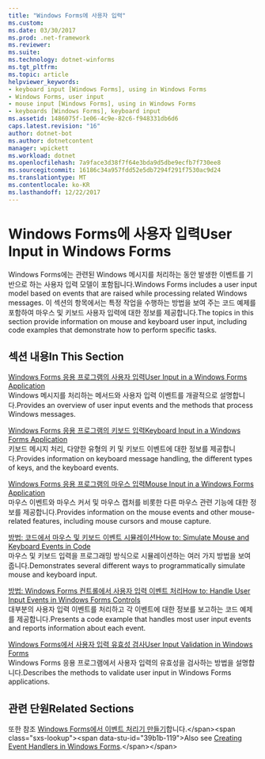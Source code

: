 ```yaml
---
title: "Windows Forms에 사용자 입력"
ms.custom: 
ms.date: 03/30/2017
ms.prod: .net-framework
ms.reviewer: 
ms.suite: 
ms.technology: dotnet-winforms
ms.tgt_pltfrm: 
ms.topic: article
helpviewer_keywords:
- keyboard input [Windows Forms], using in Windows Forms
- Windows Forms, user input
- mouse input [Windows Forms], using in Windows Forms
- keyboards [Windows Forms], keyboard input
ms.assetid: 1486075f-1e06-4c9e-82c6-f948331db6d6
caps.latest.revision: "16"
author: dotnet-bot
ms.author: dotnetcontent
manager: wpickett
ms.workload: dotnet
ms.openlocfilehash: 7a9face3d38f7f64e3bda9d5dbe9ecfb7f730ee8
ms.sourcegitcommit: 16186c34a957fdd52e5db7294f291f7530ac9d24
ms.translationtype: MT
ms.contentlocale: ko-KR
ms.lasthandoff: 12/22/2017
---
```

# <a name="user-input-in-windows-forms"></a><span data-ttu-id="39b1b-102">Windows Forms에 사용자 입력</span><span class="sxs-lookup"><span data-stu-id="39b1b-102">User Input in Windows Forms</span></span>
<span data-ttu-id="39b1b-103">Windows Forms에는 관련된 Windows 메시지를 처리하는 동안 발생한 이벤트를 기반으로 하는 사용자 입력 모델이 포함됩니다.</span><span class="sxs-lookup"><span data-stu-id="39b1b-103">Windows Forms includes a user input model based on events that are raised while processing related Windows messages.</span></span> <span data-ttu-id="39b1b-104">이 섹션의 항목에서는 특정 작업을 수행하는 방법을 보여 주는 코드 예제를 포함하여 마우스 및 키보드 사용자 입력에 대한 정보를 제공합니다.</span><span class="sxs-lookup"><span data-stu-id="39b1b-104">The topics in this section provide information on mouse and keyboard user input, including code examples that demonstrate how to perform specific tasks.</span></span>  
  
## <a name="in-this-section"></a><span data-ttu-id="39b1b-105">섹션 내용</span><span class="sxs-lookup"><span data-stu-id="39b1b-105">In This Section</span></span>  
 [<span data-ttu-id="39b1b-106">Windows Forms 응용 프로그램의 사용자 입력</span><span class="sxs-lookup"><span data-stu-id="39b1b-106">User Input in a Windows Forms Application</span></span>](../../../docs/framework/winforms/user-input-in-a-windows-forms-application.md)  
 <span data-ttu-id="39b1b-107">Windows 메시지를 처리하는 메서드와 사용자 입력 이벤트를 개괄적으로 설명합니다.</span><span class="sxs-lookup"><span data-stu-id="39b1b-107">Provides an overview of user input events and the methods that process Windows messages.</span></span>  
  
 [<span data-ttu-id="39b1b-108">Windows Forms 응용 프로그램의 키보드 입력</span><span class="sxs-lookup"><span data-stu-id="39b1b-108">Keyboard Input in a Windows Forms Application</span></span>](../../../docs/framework/winforms/keyboard-input-in-a-windows-forms-application.md)  
 <span data-ttu-id="39b1b-109">키보드 메시지 처리, 다양한 유형의 키 및 키보드 이벤트에 대한 정보를 제공합니다.</span><span class="sxs-lookup"><span data-stu-id="39b1b-109">Provides information on keyboard message handling, the different types of keys, and the keyboard events.</span></span>  
  
 [<span data-ttu-id="39b1b-110">Windows Forms 응용 프로그램의 마우스 입력</span><span class="sxs-lookup"><span data-stu-id="39b1b-110">Mouse Input in a Windows Forms Application</span></span>](../../../docs/framework/winforms/mouse-input-in-a-windows-forms-application.md)  
 <span data-ttu-id="39b1b-111">마우스 이벤트와 마우스 커서 및 마우스 캡처를 비롯한 다른 마우스 관련 기능에 대한 정보를 제공합니다.</span><span class="sxs-lookup"><span data-stu-id="39b1b-111">Provides information on the mouse events and other mouse-related features, including mouse cursors and mouse capture.</span></span>  
  
 [<span data-ttu-id="39b1b-112">방법: 코드에서 마우스 및 키보드 이벤트 시뮬레이션</span><span class="sxs-lookup"><span data-stu-id="39b1b-112">How to: Simulate Mouse and Keyboard Events in Code</span></span>](../../../docs/framework/winforms/how-to-simulate-mouse-and-keyboard-events-in-code.md)  
 <span data-ttu-id="39b1b-113">마우스 및 키보드 입력을 프로그래밍 방식으로 시뮬레이션하는 여러 가지 방법을 보여 줍니다.</span><span class="sxs-lookup"><span data-stu-id="39b1b-113">Demonstrates several different ways to programmatically simulate mouse and keyboard input.</span></span>  
  
 [<span data-ttu-id="39b1b-114">방법: Windows Forms 컨트롤에서 사용자 입력 이벤트 처리</span><span class="sxs-lookup"><span data-stu-id="39b1b-114">How to: Handle User Input Events in Windows Forms Controls</span></span>](../../../docs/framework/winforms/how-to-handle-user-input-events-in-windows-forms-controls.md)  
 <span data-ttu-id="39b1b-115">대부분의 사용자 입력 이벤트를 처리하고 각 이벤트에 대한 정보를 보고하는 코드 예제를 제공합니다.</span><span class="sxs-lookup"><span data-stu-id="39b1b-115">Presents a code example that handles most user input events and reports information about each event.</span></span>  
  
 [<span data-ttu-id="39b1b-116">Windows Forms에서 사용자 입력 유효성 검사</span><span class="sxs-lookup"><span data-stu-id="39b1b-116">User Input Validation in Windows Forms</span></span>](../../../docs/framework/winforms/user-input-validation-in-windows-forms.md)  
 <span data-ttu-id="39b1b-117">Windows Forms 응용 프로그램에서 사용자 입력의 유효성을 검사하는 방법을 설명합니다.</span><span class="sxs-lookup"><span data-stu-id="39b1b-117">Describes the methods to validate user input in Windows Forms applications.</span></span>  
  
## <a name="related-sections"></a><span data-ttu-id="39b1b-118">관련 단원</span><span class="sxs-lookup"><span data-stu-id="39b1b-118">Related Sections</span></span>  
 <span data-ttu-id="39b1b-119">또한 참조 [Windows Forms에서 이벤트 처리기 만들기](http://msdn.microsoft.com/library/dacysss4\(v=vs.110\))합니다.</span><span class="sxs-lookup"><span data-stu-id="39b1b-119">Also see [Creating Event Handlers in Windows Forms](http://msdn.microsoft.com/library/dacysss4\(v=vs.110\)).</span></span>
